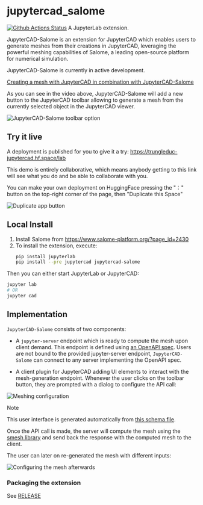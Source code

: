 # jupytercad_salome

[![Github Actions Status](https://github.com/jupytercad/jupytercad-salome/workflows/Build/badge.svg)](https://github.com/jupytercad/jupytercad-salome/actions/workflows/build.yml)
A JupyterLab extension.

JupyterCAD-Salome is an extension for JupyterCAD which enables users to generate meshes from their creations in JupyterCAD, leveraging the powerful meshing capabilities of Salome, a leading open-source platform for numerical simulation.

JupyterCAD-Salome is currently in active development.

[Creating a mesh with JupyterCAD in combination with JupyterCAD-Salome](https://github.com/martinRenou/jupytercad-salome/assets/21197331/733f5207-0e2f-4e33-9158-fb4289706463)

As you can see in the video above, JupyterCAD-Salome will add a new button to the JupyterCAD toolbar allowing to generate a mesh from the currently selected object in the JupyterCAD viewer.

![JupyterCAD-Salome toolbar option](https://github.com/martinRenou/jupytercad-salome/assets/21197331/8a97527f-c1e2-466e-b122-483de626dc6e)

## Try it live

A deployment is published for you to give it a try:
https://trungleduc-jupytercad.hf.space/lab

This demo is entirely collaborative, which means anybody getting to this link will
see what you do and be able to collaborate with you.

You can make your own deployment on HuggingFace pressing the "⋮" button on the top-right corner of the page, then "Duplicate this Space"

![Duplicate app button](https://github.com/martinRenou/jupytercad-salome/assets/21197331/77909be2-6263-4149-b9c0-ab837d86a82d)

## Local Install

1. Install Salome from https://www.salome-platform.org/?page_id=2430
2. To install the extension, execute:
   ```bash
   pip install jupyterlab
   pip install --pre jupytercad jupytercad-salome
   ```

Then you can either start JupyterLab or JupyterCAD:

```bash
jupyter lab
# OR
jupyter cad
```

## Implementation

`JupyterCAD-Salome` consists of two components:

- A `jupyter-server` endpoint which is ready to compute the mesh upon client demand. This endpoint is defined using [an OpenAPI spec](https://github.com/jupytercad/jupytercad-salome/blob/main/jupytercad_salome/schema/openapi.yaml). Users are not bound to the provided jupyter-server endpoint, `JupyterCAD-Salome` can connect to any server implementing the OpenAPI spec.

- A client plugin for JupyterCAD adding UI elements to interact with the mesh-generation endpoint. Whenever the user clicks on the toolbar button, they are prompted with a dialog to configure the API call:

![Meshing configuration](https://github.com/martinRenou/jupytercad-salome/assets/21197331/15b03e37-3716-4f82-b5bf-b99abed6c016)

> [!NOTE]
> This user interface is generated automatically from [this schema file](https://github.com/jupytercad/jupytercad-salome/blob/main/src/schema.json).

Once the API call is made, the server will compute the mesh using the [smesh library](https://www.salome-platform.org/?page_id=374) and send back the response with the computed mesh to the client.

The user can later on re-generated the mesh with different inputs:

![Configuring the mesh afterwards](https://github.com/martinRenou/jupytercad-salome/assets/21197331/9d58e5df-c952-4f5d-b4f7-be189fc80b55)

### Packaging the extension

See [RELEASE](RELEASE.md)
